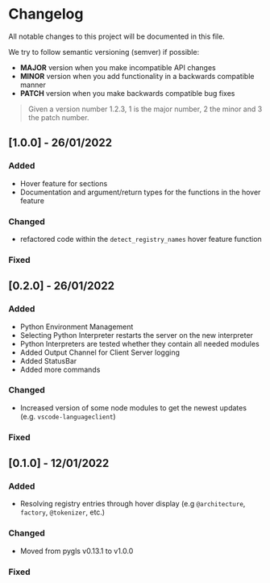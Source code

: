 # Changelog

All notable changes to this project will be documented in this file.

We try to follow semantic versioning (semver) if possible:

- **MAJOR** version when you make incompatible API changes
- **MINOR** version when you add functionality in a backwards compatible manner
- **PATCH** version when you make backwards compatible bug fixes 

> Given a version number 1.2.3, 1 is the major number, 2 the minor and 3 the patch number.

## [1.0.0] - 26/01/2022

### Added
- Hover feature for sections
- Documentation and argument/return types for the functions in the hover feature

### Changed
- refactored code within the `detect_registry_names` hover feature function

### Fixed

## [0.2.0] - 26/01/2022

### Added
- Python Environment Management
- Selecting Python Interpreter restarts the server on the new interpreter
- Python Interpreters are tested whether they contain all needed modules
- Added Output Channel for Client Server logging
- Added StatusBar
- Added more commands

### Changed
- Increased version of some node modules to get the newest updates (e.g. `vscode-languageclient`)

### Fixed


## [0.1.0] - 12/01/2022

### Added
- Resolving registry entries through hover display (e.g `@architecture`, `factory`, `@tokenizer`, etc.)

### Changed
- Moved from pygls v0.13.1 to v1.0.0

### Fixed

